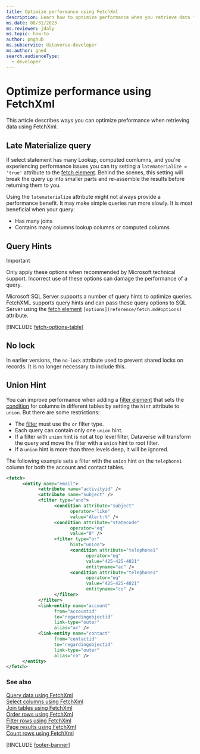 ```yaml
---
title: Optimize performance using FetchXml
description: Learn how to optimize performance when you retrieve data from Microsoft Dataverse using FetchXml.
ms.date: 08/31/2023
ms.reviewer: jdaly
ms.topic: how-to
author: pnghub
ms.subservice: dataverse-developer
ms.author: gned
search.audienceType: 
  - developer
---
```

# Optimize performance using FetchXml

This article describes ways you can optimize preformance when retrieving data using FetchXml.

## Late Materialize query

If select statement has many Lookup, computed comlumns, and you're experiencing performance issues you can try setting a `latematerialize = 'true'` attribute to the [fetch element](reference/fetch.md). Behind the scenes, this setting will break the query up into smaller parts and re-assemble the results before returning them to you.

Using the `latematerialize` attribute might not always provide a performance benefit. It may make simple queries run more slowly. It is most beneficial when your query:

- Has many joins
- Contains many columns lookup columns or computed columns 

## Query Hints

> [!IMPORTANT]
> Only apply these options when recommended by Microsoft technical support. Incorrect use of these options can damage the performance of a query.

Microsoft SQL Server supports a number of query hints to optimize queries. FetchXML
supports query hints and can pass these query options to SQL Server using the [fetch element](reference/fetch.md) `[options](reference/fetch.md#options)` attribute.

[!INCLUDE [fetch-options-table](reference/includes/fetch-options-table.md)]




## No lock

In earlier versions, the `no-lock` attribute used to prevent shared locks on records. It is no longer necessary to include this.


## Union Hint

You can improve performance when adding a [filter element](reference/filter.md) that sets the [condition](reference/condition.md) for columns in different tables by setting the `hint` attribute to `union`. But there are some restrictions:

- The [filter](reference/filter.md) must use the `or` filter type.
- Each query can contain only one `union` hint.
- If a filter with `union` hint is not at top level filter, Dataverse will transform the query and move the filter with a `union` hint to root filter.
- If a `union` hint is more than three levels deep, it will be ignored.

The following example sets a filter with the `union` hint on the `telephone1` column for both the account and contact tables.

```xml
<fetch>
      <entity name="email">
            <attribute name="activityid" />
            <attribute name="subject" />
            <filter type="and">
                  <condition attribute="subject"
                        operator="like"
                        value="Alert:%" />
                  <condition attribute="statecode"
                        operator="eq"
                        value="0" />
                  <filter type="or"
                        hint="union">
                        <condition attribute="telephone1"
                              operator="eq"
                              value="425-425-4021"
                              entityname="ac" />
                        <condition attribute="telephone1"
                              operator="eq"
                              value="425-425-4021"
                              entityname="co" />
                  </filter>
            </filter>
            <link-entity name="account"
                  from="accountid"
                  to="regardingobjectid"
                  link-type="outer"
                  alias="ac" />
            <link-entity name="contact"
                  from="contactid"
                  to="regardingobjectid"
                  link-type="outer"
                  alias="co" />
      </entity>
</fetch>
```

<!-- TODO: Include other sections for more performance optimization capabilities and best practices. -->



### See also

[Query data using FetchXml](overview.md)  
[Select columns using FetchXml](select-columns.md)  
[Join tables using FetchXml](join-tables.md)  
[Order rows using FetchXml](order-rows.md)  
[Filter rows using FetchXml](filter-rows.md)  
[Page results using FetchXml](page-results.md)  
[Count rows using FetchXml](count-rows.md)

[!INCLUDE [footer-banner](../../../includes/footer-banner.md)]
